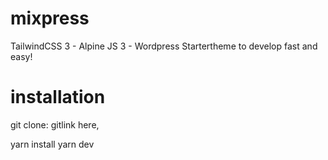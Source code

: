 # mixpress
TailwindCSS 3 - Alpine JS 3 - Wordpress
Startertheme to develop fast and easy!

# installation
git clone:
gitlink here, 

yarn install
yarn dev

